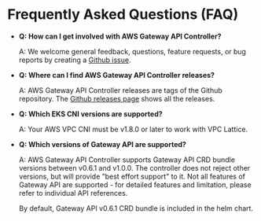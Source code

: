 # Frequently Asked Questions (FAQ)

* **Q: How can I get involved with AWS Gateway API Controller?**

  A: We welcome general feedback, questions, feature requests, or bug reports by creating a [Github issue](https://github.com/aws/aws-application-networking-k8s/issues/new).


* **Q: Where can I find AWS Gateway API Controller releases?**

  A: AWS Gateway API Controller releases are tags of the Github repository. The [Github releases page](https://github.com/aws/aws-application-networking-k8s/releases) shows all the releases.


* **Q: Which EKS CNI versions are supported?**

  A: Your AWS VPC CNI must be v1.8.0 or later to work with VPC Lattice.


* **Q: Which versions of Gateway API are supported?**

  A: AWS Gateway API Controller supports Gateway API CRD bundle versions between v0.6.1 and v1.0.0.
  The controller does not reject other versions, but will provide "best effort support" to it.
  Not all features of Gateway API are supported - for detailed features and limitation, please refer to individual API references.

  By default, Gateway API v0.6.1 CRD bundle is included in the helm chart.